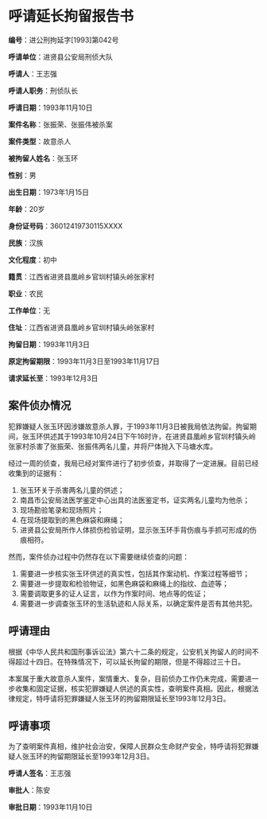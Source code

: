 # 呼请延长拘留报告书

**编号**：进公刑拘延字[1993]第042号

**呼请单位**：进贤县公安局刑侦大队

**呼请人**：王志强

**呼请人职务**：刑侦队长

**呼请日期**：1993年11月10日

**案件名称**：张振荣、张振伟被杀案

**案件类型**：故意杀人

**被拘留人姓名**：张玉环

**性别**：男

**出生日期**：1973年1月15日

**年龄**：20岁

**身份证号码**：36012419730115XXXX

**民族**：汉族

**文化程度**：初中

**籍贯**：江西省进贤县凰岭乡官圳村镇头岭张家村

**职业**：农民

**工作单位**：无

**住址**：江西省进贤县凰岭乡官圳村镇头岭张家村

**拘留日期**：1993年11月3日

**原定拘留期限**：1993年11月3日至1993年11月17日

**请求延长至**：1993年12月3日

## 案件侦办情况

犯罪嫌疑人张玉环因涉嫌故意杀人罪，于1993年11月3日被我局依法拘留。拘留期间，张玉环供述其于1993年10月24日下午16时许，在进贤县凰岭乡官圳村镇头岭张家村杀害了张振荣、张振伟两名儿童，并将尸体抛入下马塘水库。

经过一周的侦查，我局已经对案件进行了初步侦查，并取得了一定进展。目前已经收集到的证据有：

1. 张玉环关于杀害两名儿童的供述；
2. 南昌市公安局法医学鉴定中心出具的法医鉴定书，证实两名儿童均为他杀；
3. 现场勘验笔录和现场照片；
4. 在现场提取到的黑色麻袋和麻绳；
5. 进贤县公安局所作人体损伤检验证明，显示张玉环手背伤痕与手抓可形成的伤痕相符。

然而，案件侦办过程中仍然存在以下需要继续侦查的问题：

1. 需要进一步核实张玉环供述的真实性，包括其作案动机、作案过程等细节；
2. 需要进一步提取和检验物证，如黑色麻袋和麻绳上的指纹、血迹等；
3. 需要调取更多的证人证言，以作为作案时间、地点等的佐证；
4. 需要进一步调查张玉环的生活轨迹和人际关系，以确定案件是否有其他共犯。

## 呼请理由

根据《中华人民共和国刑事诉讼法》第六十二条的规定，公安机关拘留人的时间不得超过十四日。在特殊情况下，可以延长拘留的期限，但是不得超过三十日。

本案属于重大故意杀人案件，案情重大、复杂，目前侦办工作仍未完成，需要进一步收集和固定证据，核实犯罪嫌疑人供述的真实性，查明案件真相。因此，根据法律规定，特呼请将犯罪嫌疑人张玉环的拘留期限延长至1993年12月3日。

## 呼请事项

为了查明案件真相，维护社会治安，保障人民群众生命财产安全，特呼请将犯罪嫌疑人张玉环的拘留期限延长至1993年12月3日。

**呼请人签名**：王志强

**审批人**：陈安

**审批日期**：1993年11月10日
